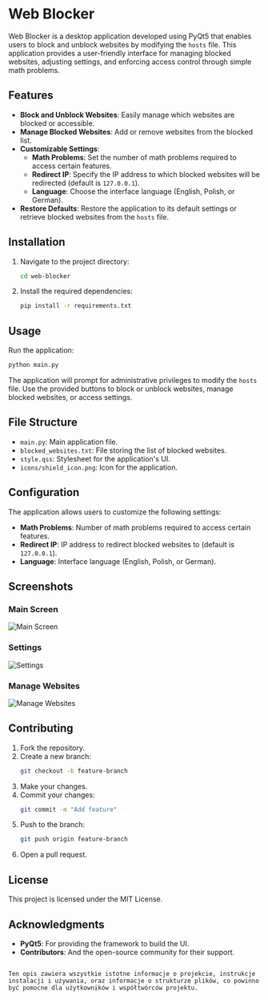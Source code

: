 # Web Blocker

Web Blocker is a desktop application developed using PyQt5 that enables users to block and unblock websites by modifying the `hosts` file. This application provides a user-friendly interface for managing blocked websites, adjusting settings, and enforcing access control through simple math problems.

## Features

- **Block and Unblock Websites**: Easily manage which websites are blocked or accessible.
- **Manage Blocked Websites**: Add or remove websites from the blocked list.
- **Customizable Settings**:
  - **Math Problems**: Set the number of math problems required to access certain features.
  - **Redirect IP**: Specify the IP address to which blocked websites will be redirected (default is `127.0.0.1`).
  - **Language**: Choose the interface language (English, Polish, or German).
- **Restore Defaults**: Restore the application to its default settings or retrieve blocked websites from the `hosts` file.

## Installation

1. Navigate to the project directory:
   ```sh
   cd web-blocker
   ```

2. Install the required dependencies:
   ```sh
   pip install -r requirements.txt
   ```

## Usage

Run the application:
```sh
python main.py
```

The application will prompt for administrative privileges to modify the `hosts` file. Use the provided buttons to block or unblock websites, manage blocked websites, or access settings.

## File Structure

- `main.py`: Main application file.
- `blocked_websites.txt`: File storing the list of blocked websites.
- `style.qss`: Stylesheet for the application's UI.
- `icons/shield_icon.png`: Icon for the application.

## Configuration

The application allows users to customize the following settings:

- **Math Problems**: Number of math problems required to access certain features.
- **Redirect IP**: IP address to redirect blocked websites to (default is `127.0.0.1`).
- **Language**: Interface language (English, Polish, or German).

## Screenshots

### Main Screen
![Main Screen](screenshots/main_screen.png)

### Settings
![Settings](screenshots/settings.png)

### Manage Websites
![Manage Websites](screenshots/manage_websites.png)

## Contributing

1. Fork the repository.
2. Create a new branch:
   ```sh
   git checkout -b feature-branch
   ```
3. Make your changes.
4. Commit your changes:
   ```sh
   git commit -m "Add feature"
   ```
5. Push to the branch:
   ```sh
   git push origin feature-branch
   ```
6. Open a pull request.

## License

This project is licensed under the MIT License.

## Acknowledgments

- **PyQt5**: For providing the framework to build the UI.
- **Contributors**: And the open-source community for their support.
```

Ten opis zawiera wszystkie istotne informacje o projekcie, instrukcje instalacji i używania, oraz informacje o strukturze plików, co powinno być pomocne dla użytkowników i współtwórców projektu.
